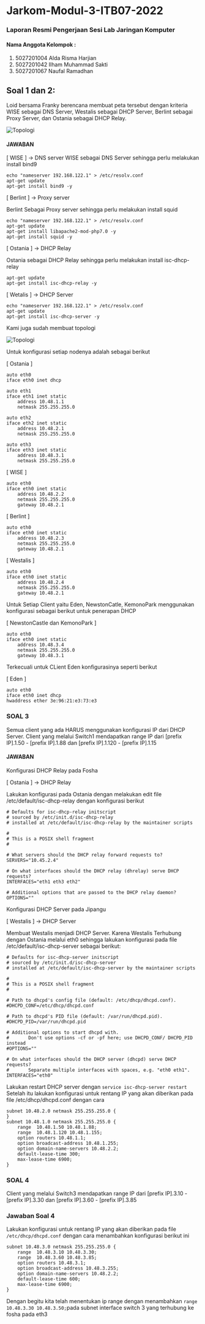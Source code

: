 # Jarkom-Modul-3-ITB07-2022     
### Laporan Resmi Pengerjaan Sesi Lab Jaringan Komputer     
        

#### Nama Anggota Kelompok :      
1. 5027201004 Alda Risma Harjian 
2. 5027201042 Ilham Muhammad Sakti 
3. 5027201067 Naufal Ramadhan 

## Soal 1 dan 2:
Loid bersama Franky berencana membuat peta tersebut dengan kriteria WISE sebagai DNS Server, Westalis sebagai DHCP Server, Berlint sebagai Proxy Server, dan Ostania sebagai DHCP Relay.

![Topologi](./image/soal.jpeg)

#### JAWABAN
[ WISE ] -> DNS server
WISE sebagai DNS Server sehingga perlu melakukan install bind9
```
echo "nameserver 192.168.122.1" > /etc/resolv.conf
apt-get update
apt-get install bind9 -y
```

[ Berlint ] -> Proxy server

Berlint Sebagai Proxy server sehingga perlu melakukan install squid
```
echo "nameserver 192.168.122.1" > /etc/resolv.conf
apt-get update
apt-get install libapache2-mod-php7.0 -y
apt-get install squid -y
```
[ Ostania ] -> DHCP Relay

Ostania sebagai DHCP Relay sehingga perlu melakukan install isc-dhcp-relay
```
apt-get update
apt-get install isc-dhcp-relay -y
```
[ Wetalis ] -> DHCP Server

```
echo "nameserver 192.168.122.1" > /etc/resolv.conf
apt-get update
apt-get install isc-dhcp-server -y
```

Kami juga sudah membuat topologi

![Topologi](./image/topology.png)

Untuk konfigurasi setiap nodenya adalah sebagai berikut

[ Ostania ]
```
auto eth0
iface eth0 inet dhcp

auto eth1
iface eth1 inet static
	address 10.48.1.1
	netmask 255.255.255.0

auto eth2
iface eth2 inet static
	address 10.48.2.1
	netmask 255.255.255.0

auto eth3
iface eth3 inet static
	address 10.48.3.1
	netmask 255.255.255.0
```

[ WISE ]
```
auto eth0
iface eth0 inet static
	address 10.48.2.2
	netmask 255.255.255.0
	gateway 10.48.2.1
```

[ Berlint ]
```
auto eth0
iface eth0 inet static
	address 10.48.2.3
	netmask 255.255.255.0
	gateway 10.48.2.1
```

[ Westalis ]
```
auto eth0
iface eth0 inet static
	address 10.48.2.4
	netmask 255.255.255.0
	gateway 10.48.2.1
```

Untuk Setiap Client yaitu Eden, NewstonCatle, KemonoPark menggunakan konfigurasi sebagai berikut untuk penerapan DHCP

[ NewstonCastle dan KemonoPark ]
```
auto eth0
iface eth0 inet static
	address 10.48.3.4
	netmask 255.255.255.0
	gateway 10.48.3.1
```

Terkecuali untuk CLient Eden konfigurasinya seperti berikut

[ Eden ]
```
auto eth0
iface eth0 inet dhcp
hwaddress ether 3e:96:21:e3:73:e3
```

### SOAL 3
Semua client yang ada HARUS menggunakan konfigurasi IP dari DHCP Server.
Client yang melalui Switch1 mendapatkan range IP dari [prefix IP].1.50 - [prefix IP].1.88 dan [prefix IP].1.120 - [prefix IP].1.15
#### JAWABAN
Konfigurasi DHCP Relay pada Fosha

[ Ostania ] -> DHCP Relay

Lakukan konfigurasi pada Ostania dengan melakukan edit file /etc/default/isc-dhcp-relay dengan konfigurasi berikut
```
# Defaults for isc-dhcp-relay initscript
# sourced by /etc/init.d/isc-dhcp-relay
# installed at /etc/default/isc-dhcp-relay by the maintainer scripts

#
# This is a POSIX shell fragment
#

# What servers should the DHCP relay forward requests to?
SERVERS="10.45.2.4"

# On what interfaces should the DHCP relay (dhrelay) serve DHCP requests?
INTERFACES="eth1 eth3 eth2"

# Additional options that are passed to the DHCP relay daemon?
OPTIONS=""

```

Konfigurasi DHCP Server pada Jipangu

[ Westalis ] -> DHCP Server

Membuat Westalis menjadi DHCP Server. Karena Westalis Terhubung dengan Ostania melalui eth0 sehingga lakukan konfigurasi pada file /etc/default/isc-dhcp-server sebagai berikut:

```
# Defaults for isc-dhcp-server initscript
# sourced by /etc/init.d/isc-dhcp-server
# installed at /etc/default/isc-dhcp-server by the maintainer scripts

#
# This is a POSIX shell fragment
#

# Path to dhcpd's config file (default: /etc/dhcp/dhcpd.conf).
#DHCPD_CONF=/etc/dhcp/dhcpd.conf

# Path to dhcpd's PID file (default: /var/run/dhcpd.pid).
#DHCPD_PID=/var/run/dhcpd.pid

# Additional options to start dhcpd with.
#       Don't use options -cf or -pf here; use DHCPD_CONF/ DHCPD_PID instead
#OPTIONS=""

# On what interfaces should the DHCP server (dhcpd) serve DHCP requests?
#       Separate multiple interfaces with spaces, e.g. "eth0 eth1".
INTERFACES="eth0"
```
Lakukan restart DHCP server dengan ```service isc-dhcp-server restart```
Setelah itu lakukan konfigurasi untuk rentang IP yang akan diberikan pada file  /etc/dhcp/dhcpd.conf dengan cara
```
subnet 10.48.2.0 netmask 255.255.255.0 {
}
subnet 10.48.1.0 netmask 255.255.255.0 {
    range  10.48.1.50 10.48.1.88;
    range  10.48.1.120 10.48.1.155;
    option routers 10.48.1.1;
    option broadcast-address 10.48.1.255;
    option domain-name-servers 10.48.2.2;
    default-lease-time 300;
    max-lease-time 6900;
}
```

### SOAL 4 
Client yang melalui Switch3 mendapatkan range IP dari [prefix IP].3.10 - [prefix IP].3.30 dan [prefix IP].3.60 - [prefix IP].3.85

### Jawaban Soal 4    
Lakukan konfigurasi untuk rentang IP yang akan diberikan pada file  `/etc/dhcp/dhcpd.conf` dengan cara menambahkan konfigurasi berikut ini 
```
subnet 10.48.3.0 netmask 255.255.255.0 {
    range  10.48.3.10 10.48.3.30;
    range  10.48.3.60 10.48.3.85;
    option routers 10.48.3.1;
    option broadcast-address 10.48.3.255;
    option domain-name-servers 10.48.2.2;
    default-lease-time 600;
    max-lease-time 6900;
}
```
Dengan begitu kita telah menentukan ip range  dengan menambahkan `range  10.48.3.30 10.48.3.50;`pada subnet interface switch 3 yang terhubung ke fosha pada eth3
